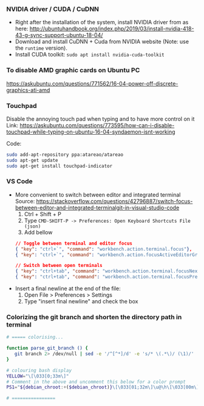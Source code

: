 ### NVIDIA driver / CUDA / CuDNN
* Right after the installation of the system, install NVIDIA driver from as here: http://ubuntuhandbook.org/index.php/2019/03/install-nvidia-418-43-g-sync-support-ubuntu-18-04/
* Download and install CuDNN + Cuda from NVIDIA website (Note: use the `runtime` version).
* Install CUDA toolkit: `sudo apt install nvidia-cuda-toolkit`

### To disable AMD graphic cards on Ubuntu PC
https://askubuntu.com/questions/771562/16-04-power-off-discrete-graphics-ati-amd

### Touchpad
Disable the annoying touch pad when typing and to have more control on it
Link: https://askubuntu.com/questions/773595/how-can-i-disable-touchpad-while-typing-on-ubuntu-16-04-syndaemon-isnt-working

Code:
```bash
sudo add-apt-repository ppa:atareao/atareao
sudo apt-get update
sudo apt-get install touchpad-indicator
```

### VS Code
* More convenient to switch between editor and integrated terminal
Source: https://stackoverflow.com/questions/42796887/switch-focus-between-editor-and-integrated-terminalgit-in-visual-studio-code
   1) Ctrl + Shift + P
   2) Type `CMD-SHIFT-P -> Preferences: Open Keyboard Shortcuts File (json)`
   3) Add bellow
   ```json
   // Toggle between terminal and editor focus
   { "key": "ctrl+`", "command": "workbench.action.terminal.focus"},
   { "key": "ctrl+`", "command": "workbench.action.focusActiveEditorGroup", "when": "terminalFocus"}

   // Switch between open terminals
   { "key": "ctrl+tab", "command": "workbench.action.terminal.focusNext", "when": "terminalFocus" },
   { "key": "ctrl+tab", "command": "workbench.action.terminal.focusPrevious", "when": "terminalFocus" }
   ```
* Insert a final newline at the end of the file:
   1) Open File > Preferences > Settings
   2) Type "insert final newline" and check the box

### Colorizing the git branch and shorten the directory path in terminal
```bash
# ===== colorising...

function parse_git_branch () {
   git branch 2> /dev/null | sed -e '/^[^*]/d' -e 's/* \(.*\)/ (\1)/'
}

# colouring bash display
YELLOW="\[\033[0;33m\]"
# Comment in the above and uncomment this below for a color prompt
PS1="${debian_chroot:+($debian_chroot)}\[\033[01;32m\]\u@\h\[\033[00m\]:\[\033[01;34m\]\W$YELLOW\$(parse_git_branch)\[\033[00m\]\$ "

# ================
```
